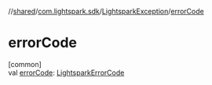 //[shared](../../../index.md)/[com.lightspark.sdk](../index.md)/[LightsparkException](index.md)/[errorCode](error-code.md)

# errorCode

[common]\
val [errorCode](error-code.md): [LightsparkErrorCode](../-lightspark-error-code/index.md)
